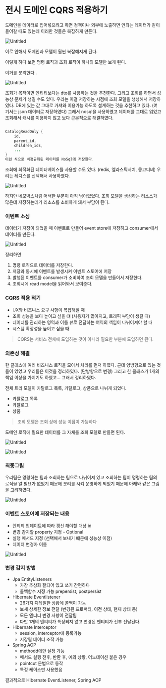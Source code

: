 # 전시 도메인 CQRS 적용하기

도메인을 데이터로 집어넣으려고 하면 정책이나 외부에 노출하면 안되는 데이터가 같이 들어갈 때도 있는데 이러한 것들은 복잡하게 만든다.

![Untitled](https://wyjax.notion.site/image/https%3A%2F%2Fs3-us-west-2.amazonaws.com%2Fsecure.notion-static.com%2Fd5c1c36d-8469-4b65-9156-a69cc6e9b7fb%2FUntitled.png?id=cfefe953-369b-47a8-a598-22d55348395b&table=block&spaceId=bbed102e-42c3-40a8-b277-7e1ab60cf7eb&width=1060&userId=&cache=v2)

이로 인해서 도메인과 모델이 훨씬 복잡해지게 된다. 

이렇게 하다 보면 명령 로직과 조회 로직이 하나의 모델만 보게 된다.

이거를 분리한다..

![Untitled](https://wyjax.notion.site/image/https%3A%2F%2Fs3-us-west-2.amazonaws.com%2Fsecure.notion-static.com%2F1350d551-d334-4087-b0ab-0b39f887cae0%2FUntitled.png?id=eca20425-b5b3-460c-8017-cd35e81c8824&table=block&spaceId=bbed102e-42c3-40a8-b277-7e1ab60cf7eb&width=2000&userId=&cache=v2)

조회가 목적이면 엔티티보다는 dto를 사용하는 것을 추천한다. 그리고 조회를 하면서 성능상 문제가 생길 수도 있다. 우리는 이걸 저장하는 시점에 조회 모델을 생성해서 저장하였다. DB에 있는 값 그대로 가져와 이용가능 하도록 설계하는 것을 추천하고 있다. (여기서는 json 데이터로 저장하였다) 그래서 nosql을 사용하였고 데이터를 그대로 읽었고 조회해서 캐시를 이용하지 않고 보다 근본적으로 해결하였다.

```java

CatalogReadOnly {
	id,
	parent_id,
	children_ids,
	...
}
이런 식으로 비정규화된 데이터를 NoSql에 저장한다.
```

조회에 최적화된 데이터베이스를 사용할 수도 있다. (redis, 엘라스틱서치, 몽고디비) 우리는 레디스를 선택해서 사용하였다.

![Untitled](https://wyjax.notion.site/image/https%3A%2F%2Fs3-us-west-2.amazonaws.com%2Fsecure.notion-static.com%2F31bc0c63-e413-48a9-af2a-469b7678ad8d%2FUntitled.png?id=a9126b3b-63ab-423f-b199-8ba67d216603&table=block&spaceId=bbed102e-42c3-40a8-b277-7e1ab60cf7eb&width=1340&userId=&cache=v2)

하지만 네모박스처럼 어색한 부분이 아직 남아있었다. 조회 모델을 생성하는 리소스가 많은데 저장하는데가 리소스를 소비하게 돼서 부담이 된다.

### 이벤트 소싱

데이터가 저장이 되었을 때 이벤트로 만들어 event store에 저장하고 consumer에서 데이터를 만든다.

![Untitled](https://wyjax.notion.site/image/https%3A%2F%2Fs3-us-west-2.amazonaws.com%2Fsecure.notion-static.com%2Fcc86893f-9952-41bd-8b45-74ff3e163e6d%2FUntitled.png?id=4c7eda4c-4e35-4707-a14f-a11f5355778d&table=block&spaceId=bbed102e-42c3-40a8-b277-7e1ab60cf7eb&width=1340&userId=&cache=v2)

 정리하면

1. 명령 로직으로 데이터를 저장한다.
2. 저장과 동시에 이벤트를 발생시켜 이벤트 스토어에 저장
3. 발행된 이벤트를 consumer가 소비하여 조회 모델을 만들어서 저장한다.
4. 조회시에 read model을 읽어와서 보여준다.

### CQRS 적용 적기

- UX와 비즈니스 요구 사항이 복잡해질 때
- 조회 성능을 보다 높이고 싶을 떄 (사용자가 많아지고, 트래픽 부담이 생길 때)
- 데이터를 관리하는 영역과 이를 뷰로 전달하는 여역의 책임이 나뉘어져야 할 때
- 시스템 확장성을 높이고 싶을 때

> CQRS는 서비스 전체에 도입하는 것이 아니라 필요한 부분에 도입하면 된다.
> 

### 의존성 해결

한 클래스에 여러 비즈니스 로직을 모아서 처리를 먼저 하였다. 근데 양방향으로 있는 것들이 있었고 우리들은 이것을 정리하였다. (단방향으로 변경) 그리고 한 클래스가 1개의 책임 이상을 가지기도 하였고… 그래서 정리하였다. 

전체 트리 모델이 카탈로그 목록, 카탈로그, 상품으로 나뉘게 되었다.

- 카탈로그 목록
- 카탈로그
- 상품

> 조회 모델은 조회 상에 성능 이점이 가능하다
> 

도메인 로직에 필요한 데이터를 그 자체를 조회 모델로 만들면 된다.

![Untitled](https://wyjax.notion.site/image/https%3A%2F%2Fs3-us-west-2.amazonaws.com%2Fsecure.notion-static.com%2Fd4f77f2b-97bb-4a26-803b-a8936d2fd781%2FUntitled.png?id=04e887ac-6698-4624-9f4f-6dfbd75bfb5c&table=block&spaceId=bbed102e-42c3-40a8-b277-7e1ab60cf7eb&width=1340&userId=&cache=v2)

![Untitled](https://wyjax.notion.site/image/https%3A%2F%2Fs3-us-west-2.amazonaws.com%2Fsecure.notion-static.com%2F6d0ba95d-d97e-48c9-a0a2-29fa5a1d8bf8%2FUntitled.png?id=a66a3139-e208-41f9-b40f-c4460d00b613&table=block&spaceId=bbed102e-42c3-40a8-b277-7e1ab60cf7eb&width=1340&userId=&cache=v2)

### 최종그림

우리팀은 명령하는 팀과 조회하는 팀으로 나뉘어져 있고 조회하는 팀이 명령하는 팀의 로직을 알 필요가 없었기 때문에 분리를 시켜 운영하게 되었기 때문에 아래와 같은 그림을 고려하였다.

![Untitled](https://wyjax.notion.site/image/https%3A%2F%2Fs3-us-west-2.amazonaws.com%2Fsecure.notion-static.com%2F516da674-0ff5-4a45-98be-4d9462dd19bf%2FUntitled.png?id=21f17504-8fee-48b8-a1e9-1059a859fbc2&table=block&spaceId=bbed102e-42c3-40a8-b277-7e1ab60cf7eb&width=1340&userId=&cache=v2)

### 이벤트 스토어에 저장되는 내용

- 엔티티 업데이트에 따라 갱신 해야할 대상 id
- 변경 감지할 property 지정 - Optional
- 실행 메서드 지정 (선택해서 보내기 떄문에 성능상 이점)
- 데이터 변경자 이름

![Untitled](https://wyjax.notion.site/image/https%3A%2F%2Fs3-us-west-2.amazonaws.com%2Fsecure.notion-static.com%2F59d135f6-bf25-48c0-82cf-2d1875d090dc%2FUntitled.png?id=67b5ae85-b234-4d29-bd31-2d54d620155d&table=block&spaceId=bbed102e-42c3-40a8-b277-7e1ab60cf7eb&width=2000&userId=&cache=v2)

### 변경 감지 방법

- Jpa EntityListeners
    - 가장 추상화 잘되어 있고 쓰기 간편하다
    - 콜백함수 지정 가능 prepersist, postpersist
- Hibernate Eventlistener
    - 26가지 디테일한 상황에 콜백이 가능
    - 보세 상세한 정보 전달 (변경된 프로퍼티, 이전 상태, 현재 상태 등)
    - 모든 엔티티 변경 사항이 전달됨
    - 다만 1개의 엔티티가 특정되지 않고 변경된 엔티티가 전부 전달된다.
- Hibernate Interceptor
    - session, interceptor에 등록가능
    - 저장될 데이터 조작 가능
- Spring AOP
    - methodd에만 설정 가능
    - 메서드 실행 전후, 반환 후, 예외 상황, 어노테이션 붙은 경우
    - pointcut 문법으로 동작
    - 특정 케이스만 사용했음

결과적으로 Hibernate EventListener, Spring AOP
